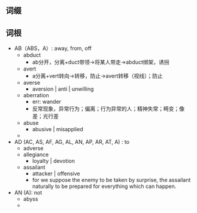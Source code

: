 
## 词缀
## 词根
+ AB（ABS，A）: away, from, off
	+ abduct
		+ ab分开，分离+duct带领→将某人带走→abduct绑架，诱拐
	+ avert
		+ a分离+vert转向→转移，防止→avert转移（视线）；防止
	+ averse
		+ aversion | anti | unwilling
	+ aberration
		+ err: wander
		+ 反常现象，异常行为；偏离；行为异常的人；精神失常；畸变；像差；光行差
	+ abuse
		+ abusive | misapplied
	+ 
+ AD (AC, AS, AF, AG, AL, AN, AP, AR, AT, A) : to
	+ adverse
	+ allegiance
		+ loyalty  | devotion
	+ assailant
		+ attacker | offensive
		+ for we suppose the enemy to be taken by surprise, the assailant naturally to be prepared for everything which can happen.
+ AN (A): not
	+ abyss
	+ 